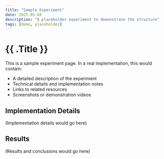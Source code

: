 ```yaml
---
title: "Sample Experiment"
date: 2025-05-04
description: "A placeholder experiment to demonstrate the structure"
tags: [demo, placeholder]
---
```


# {{ .Title }}

This is a sample experiment page. In a real implementation, this would contain:

- A detailed description of the experiment
- Technical details and implementation notes
- Links to related resources
- Screenshots or demonstration videos

## Implementation Details

(Implementation details would go here)

## Results

(Results and conclusions would go here)
